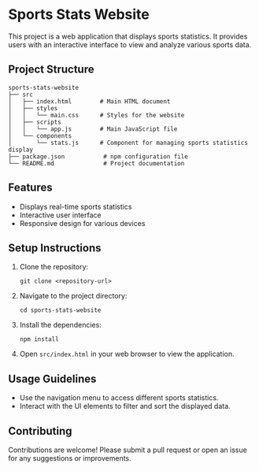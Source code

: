 # Sports Stats Website

This project is a web application that displays sports statistics. It provides users with an interactive interface to view and analyze various sports data.

## Project Structure

```
sports-stats-website
├── src
│   ├── index.html        # Main HTML document
│   ├── styles
│   │   └── main.css      # Styles for the website
│   ├── scripts
│   │   └── app.js        # Main JavaScript file
│   └── components
│       └── stats.js      # Component for managing sports statistics display
├── package.json           # npm configuration file
└── README.md              # Project documentation
```

## Features

- Displays real-time sports statistics
- Interactive user interface
- Responsive design for various devices

## Setup Instructions

1. Clone the repository:
   ```
   git clone <repository-url>
   ```

2. Navigate to the project directory:
   ```
   cd sports-stats-website
   ```

3. Install the dependencies:
   ```
   npm install
   ```

4. Open `src/index.html` in your web browser to view the application.

## Usage Guidelines

- Use the navigation menu to access different sports statistics.
- Interact with the UI elements to filter and sort the displayed data.

## Contributing

Contributions are welcome! Please submit a pull request or open an issue for any suggestions or improvements.